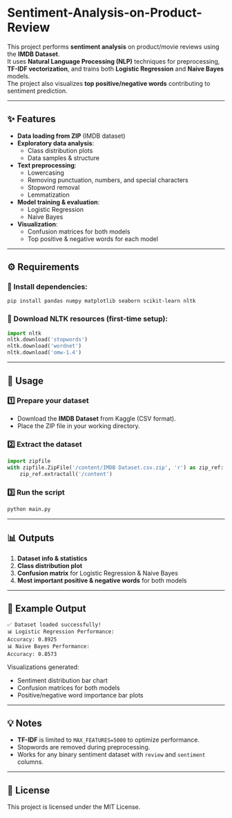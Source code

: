 # Sentiment-Analysis-on-Product-Review

This project performs **sentiment analysis** on product/movie reviews using the **IMDB Dataset**.  
It uses **Natural Language Processing (NLP)** techniques for preprocessing, **TF-IDF vectorization**, and trains both **Logistic Regression** and **Naive Bayes** models.  
The project also visualizes **top positive/negative words** contributing to sentiment prediction.

---

## ✨ Features

- **Data loading from ZIP** (IMDB dataset)
- **Exploratory data analysis**:
  - Class distribution plots
  - Data samples & structure
- **Text preprocessing**:
  - Lowercasing
  - Removing punctuation, numbers, and special characters
  - Stopword removal
  - Lemmatization
- **Model training & evaluation**:
  - Logistic Regression
  - Naive Bayes
- **Visualization**:
  - Confusion matrices for both models
  - Top positive & negative words for each model

---

## ⚙ Requirements

### 📌 Install dependencies:
```bash
pip install pandas numpy matplotlib seaborn scikit-learn nltk
```

### 📌 Download NLTK resources (first-time setup):
```python
import nltk
nltk.download('stopwords')
nltk.download('wordnet')
nltk.download('omw-1.4')
```

---

## 🚀 Usage

### 1️⃣ Prepare your dataset
- Download the **IMDB Dataset** from Kaggle (CSV format).
- Place the ZIP file in your working directory.

### 2️⃣ Extract the dataset
```python
import zipfile
with zipfile.ZipFile('/content/IMDB Dataset.csv.zip', 'r') as zip_ref:
    zip_ref.extractall('/content')
```

### 3️⃣ Run the script
```bash
python main.py
```

---

## 📊 Outputs

1. **Dataset info & statistics**
2. **Class distribution plot**  
3. **Confusion matrix** for Logistic Regression & Naive Bayes  
4. **Most important positive & negative words** for both models  

---

## 📝 Example Output

```
✅ Dataset loaded successfully!
📊 Logistic Regression Performance:
Accuracy: 0.8925
📊 Naive Bayes Performance:
Accuracy: 0.8573
```

Visualizations generated:
- Sentiment distribution bar chart
- Confusion matrices for both models
- Positive/negative word importance bar plots

---

## 💡 Notes
- **TF-IDF** is limited to `MAX_FEATURES=5000` to optimize performance.
- Stopwords are removed during preprocessing.
- Works for any binary sentiment dataset with `review` and `sentiment` columns.

---

## 📄 License
This project is licensed under the MIT License.

